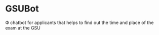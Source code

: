 # GSUBot

Ф chatbot for applicants that helps to find out the time and place of the exam at the GSU
